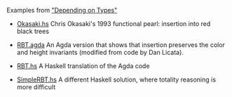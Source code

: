 Examples from ["Depending on Types"](../talks/depending-on-types.pptx)

- [Okasaki.hs](Okasaki.hs)
   Chris Okasaki's 1993 functional pearl: insertion into red black trees

- [RBT.agda](RBT.agda)
   An Agda version that shows that insertion preserves the color
   and height invariants (modified from code by Dan Licata).

- [RBT.hs](RBT.hs)
   A Haskell translation of the Agda code

- [SimpleRBT.hs](SimpleRBT.hs)
   A different Haskell solution, where totality reasoning is more difficult
